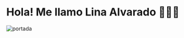# Hola! Me llamo Lina Alvarado 👩🏻‍💻
![portada](https://user-images.githubusercontent.com/108562496/232833811-fc793227-b37d-470b-a625-9f4d57f69d7e.png)
